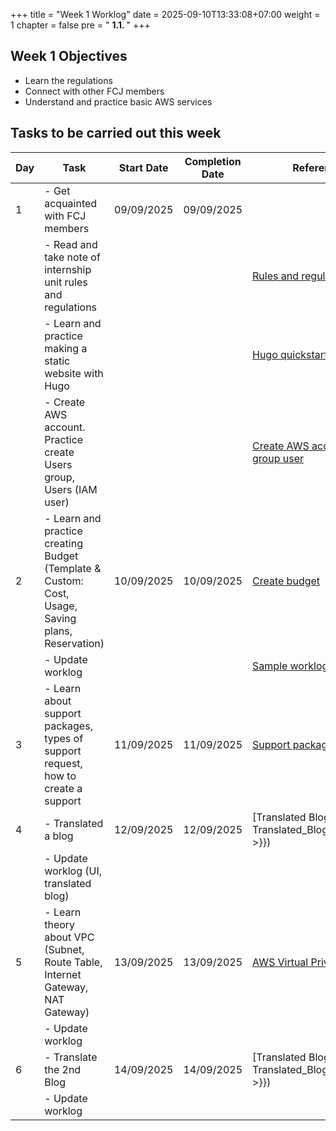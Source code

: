 +++
title = "Week 1 Worklog"
date = 2025-09-10T13:33:08+07:00
weight = 1
chapter = false
pre = " <b> 1.1.  </b> "
+++

## Week 1 Objectives
- Learn the regulations
- Connect with other FCJ members
- Understand and practice basic AWS services


## Tasks to be carried out this week
| Day |                                Task                                                   | Start Date | Completion Date |                   Reference Material                     |
|-----|---------------------------------------------------------------------------------------|------------|-----------------|--------------------------------------------------------- |
| 1   | - Get acquainted with FCJ members                                                     | 09/09/2025 |    09/09/2025   |                                                          |
|     | - Read and take note of internship unit rules and regulations                         |            |                 | [Rules and regulations](https://policies.fcjuni.com/)    |
|     | - Learn and practice making a static website with Hugo                                |            |                 | [Hugo quickstart](https://gohugo.io/getting-started/quick-start/#step-3-add-a-theme), [Learn Hugo Theme](https://learn.netlify.app/en/)        |
|     | - Create AWS account. Practice create Users group, Users (IAM user)                   |            |                 | [Create AWS account](https://www.youtube.com/watch?v=waR5S_lljrk&list=PLahN4TLWtox2a3vElknwzU_urND8hLn1i&index=11); [Create user, group user](https://www.youtube.com/watch?v=b9pK1oG534Q&list=PLahN4TLWtox2a3vElknwzU_urND8hLn1i&index=13)   |
| 2   | - Learn and practice creating Budget (Template & Custom: Cost, Usage, Saving plans, Reservation)  | 10/09/2025 |    10/09/2025   | [Create budget](https://www.youtube.com/watch?v=_a09nLVw6Sg&list=PLahN4TLWtox2a3vElknwzU_urND8hLn1i&index=15) |
|     | - Update worklog                                                                      |            |                 | [Sample worklog](https://workshop-sample.fcjuni.com/)    |
| 3   | - Learn about support packages, types of support request, how to create a support     | 11/09/2025 |    11/09/2025   | [Support packages](https://www.youtube.com/watch?v=4FDcK0_kbfY&list=PLahN4TLWtox2a3vElknwzU_urND8hLn1i&index=21)
| 4   | - Translated a blog                                                                   | 12/09/2025 |    12/09/2025   | [Translated Blog 1]({{< relref "3-Translated_Blogs/Blog_1/_index.md" >}})                                                      |
|     | - Update worklog (UI, translated blog)                                                |            |                 |                                                          |
| 5   | - Learn theory about VPC (Subnet, Route Table, Internet Gateway, NAT Gateway)         | 13/09/2025 |    13/09/2025   | [AWS Virtual Private Cloud](https://www.youtube.com/watch?v=O9Ac_vGHquM&list=PLahN4TLWtox2a3vElknwzU_urND8hLn1i&index=25) |
|     | - Update worklog                                                                      |            |                 |                                                          |
| 6   | - Translate the 2nd Blog                                                              | 14/09/2025 |    14/09/2025   | [Translated Blog 2]({{< relref "3-Translated_Blogs/Blog_2/_index.md" >}})
|     | - Update worklog                                                                      |            |                 |                                                          |
